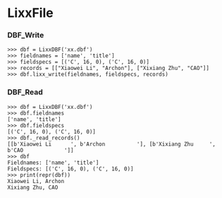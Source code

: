 # LixxFile


### DBF_Write
    >>> dbf = LixxDBF('xx.dbf')
    >>> fieldnames = ['name', 'title']
    >>> fieldspecs = [('C', 16, 0), ('C', 16, 0)]
    >>> records = [["Xiaowei Li", "Archon"], ["Xixiang Zhu", "CAO"]]
    >>> dbf.lixx_write(fieldnames, fieldspecs, records)

### DBF_Read
    >>> dbf = LixxDBF('xx.dbf')
    >>> dbf.fieldnames
    ['name', 'title']
    >>> dbf.fieldspecs
    [('C', 16, 0), ('C', 16, 0)]
    >>> dbf._read_records()
    [[b'Xiaowei Li      ', b'Archon          '], [b'Xixiang Zhu     ', b'CAO             ']]
    >>> dbf
    Fieldnames: ['name', 'title']
    Fieldspecs: [('C', 16, 0), ('C', 16, 0)]
    >>> print(repr(dbf))
    Xiaowei Li, Archon
    Xixiang Zhu, CAO

